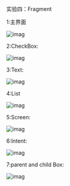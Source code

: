 实验四：Fragment

1:主界面

![imag](https://github.com/512lgw/Fragment/blob/master/1.png)

2:CheckBox:

![imag](https://github.com/512lgw/Fragment/blob/master/2.png)

3:Text:

![imag](https://github.com/512lgw/Fragment/blob/master/3.jpg)

4:List

![imag](https://github.com/512lgw/Fragment/blob/master/4.png)

5:Screen:

![imag](https://github.com/512lgw/Fragment/blob/master/5.png)

6:Intent:

![imag](https://github.com/512lgw/Fragment/blob/master/6.png)

7:parent and child Box:

![imag](https://github.com/512lgw/Fragment/blob/master/7.png)
